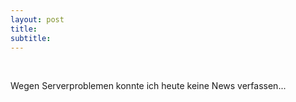 ```yaml
---
layout: post
title:   
subtitle:  
---
```


 

Wegen Serverproblemen konnte ich heute keine News verfassen...
